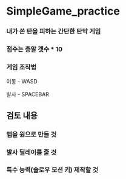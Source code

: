# SimpleGame_practice

### 내가 쏜 탄을 피하는 간단한 탄막 게임 
### 점수는 총알 갯수 * 10
### 게임 조작법

이동 - WASD

발사 - SPACEBAR


## 검토 내용
### 맵을 원으로 만들 것
### 발사 딜레이를 줄 것
### 특수 능력(슬로우 모션 키) 제작할 것
